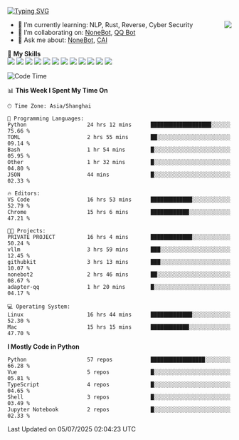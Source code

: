 [![Typing SVG](https://readme-typing-svg.herokuapp.com?size=25&duration=2500&color=8C43EA&vCenter=true&width=200&height=40&lines=Hi+there+%F0%9F%91%8B%F0%9F%8F%BB;I'm+yanyongyu)](https://git.io/typing-svg)

<a href="#">
  <img align="right" src="https://github-readme-stats.vercel.app/api?username=yanyongyu&count_private=true&show_icons=true&bg_color=15,f2f7fd,E0EAFC" />
</a>

- 🌱 I’m currently learning: NLP, Rust, Reverse, Cyber Security
- 👯 I’m collaborating on: [NoneBot](https://github.com/nonebot), [QQ Bot](https://github.com/Mrs4s/go-cqhttp)
- 💬 Ask me about: [NoneBot](https://github.com/nonebot), [CAI](https://github.com/cscs181/CAI)

🌟 **My Skills**  
![](https://img.shields.io/badge/-Python-3e74a2?style=flat-square&logo=Python&logoColor=fff)
![](https://img.shields.io/badge/-TypeScript-3178C6?style=flat-square&logo=TypeScript&logoColor=fff)
![](https://img.shields.io/badge/-Vue-4fc08d?style=flat-square&logo=Vue.js&logoColor=fff)
![](https://img.shields.io/badge/-React-2d98ce?style=flat-square&logo=React&logoColor=fff)
![](https://img.shields.io/badge/-FastAPI-009688?style=flat-square&logo=FastAPI&logoColor=fff)
![](https://img.shields.io/badge/-Linux-000000?style=flat-square&logo=Linux&logoColor=fff)
![](https://img.shields.io/badge/-Docker-2496ED?style=flat-square&logo=Docker&logoColor=fff)
![](https://img.shields.io/badge/-Kubernetes-326CE5?style=flat-square&logo=Kubernetes&logoColor=fff)
![](https://img.shields.io/badge/-GitHub%20Actions-2088FF?style=flat-square&logo=GitHubActions&logoColor=fff)
![](https://img.shields.io/badge/-PostgreSQL-4169E1?style=flat-square&logo=PostgreSQL&logoColor=fff)
![](https://img.shields.io/badge/-Redis-DC382D?style=flat-square&logo=Redis&logoColor=fff)
![](https://img.shields.io/badge/-MongoDB-47A248?style=flat-square&logo=MongoDB&logoColor=fff)

<!--START_SECTION:waka-->
![Code Time](http://img.shields.io/badge/Code%20Time-7%2C711%20hrs%2048%20mins-blue)

📊 **This Week I Spent My Time On** 

```text
🕑︎ Time Zone: Asia/Shanghai

💬 Programming Languages: 
Python                   24 hrs 12 mins      ███████████████████░░░░░░   75.66 % 
TOML                     2 hrs 55 mins       ██░░░░░░░░░░░░░░░░░░░░░░░   09.14 % 
Bash                     1 hr 54 mins        █░░░░░░░░░░░░░░░░░░░░░░░░   05.95 % 
Other                    1 hr 32 mins        █░░░░░░░░░░░░░░░░░░░░░░░░   04.80 % 
JSON                     44 mins             █░░░░░░░░░░░░░░░░░░░░░░░░   02.33 % 

🔥 Editors: 
VS Code                  16 hrs 53 mins      █████████████░░░░░░░░░░░░   52.79 % 
Chrome                   15 hrs 6 mins       ████████████░░░░░░░░░░░░░   47.21 % 

🐱‍💻 Projects: 
PRIVATE PROJECT          16 hrs 4 mins       █████████████░░░░░░░░░░░░   50.24 % 
vllm                     3 hrs 59 mins       ███░░░░░░░░░░░░░░░░░░░░░░   12.45 % 
githubkit                3 hrs 13 mins       ███░░░░░░░░░░░░░░░░░░░░░░   10.07 % 
nonebot2                 2 hrs 46 mins       ██░░░░░░░░░░░░░░░░░░░░░░░   08.67 % 
adapter-qq               1 hr 20 mins        █░░░░░░░░░░░░░░░░░░░░░░░░   04.17 % 

💻 Operating System: 
Linux                    16 hrs 44 mins      █████████████░░░░░░░░░░░░   52.30 % 
Mac                      15 hrs 15 mins      ████████████░░░░░░░░░░░░░   47.70 % 
```

**I Mostly Code in Python** 

```text
Python                   57 repos            █████████████████░░░░░░░░   66.28 % 
Vue                      5 repos             █░░░░░░░░░░░░░░░░░░░░░░░░   05.81 % 
TypeScript               4 repos             █░░░░░░░░░░░░░░░░░░░░░░░░   04.65 % 
Shell                    3 repos             █░░░░░░░░░░░░░░░░░░░░░░░░   03.49 % 
Jupyter Notebook         2 repos             █░░░░░░░░░░░░░░░░░░░░░░░░   02.33 % 
```




 Last Updated on 05/07/2025 02:04:23 UTC
<!--END_SECTION:waka-->
